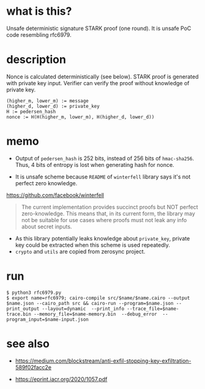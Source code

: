 # what is this?

Unsafe deterministic signature STARK proof (one round). It is unsafe PoC code resembling rfc6979.

# description

Nonce is calculated deterministically (see below). STARK proof is generated with private key input. Verifier can verify the proof without knowledge of private key.

```
(higher_m, lower_m) := message
(higher_d, lower_d) := private_key
H := pedersen_hash
nonce := H(H(higher_m, lower_m), H(higher_d, lower_d))
```

# memo

 - Output of `pedersen_hash` is 252 bits, instead of 256 bits of `hmac-sha256`. Thus, 4 bits of entropy is lost when generating hash for nonce.

 - It is unsafe scheme because `README` of `winterfell` library says it's not perfect zero knowledge.

https://github.com/facebook/winterfell

> The current implementation provides succinct proofs but NOT perfect zero-knowledge. This means that, in its current form, the library may not be suitable for use cases where proofs must not leak any info about secret inputs.

 - As this library potentially leaks knowledge about `private_key`, private key could be extracted when this scheme is used repeatedly.
 - `crypto` and `utils` are copied from zerosync project.


# run

```
$ python3 rfc6979.py
$ export name=rfc6979; cairo-compile src/$name/$name.cairo --output $name.json --cairo_path src && cairo-run --program=$name.json --print_output --layout=dynamic  --print_info --trace_file=$name-trace.bin --memory_file=$name-memory.bin  --debug_error  --program_input=$name-input.json
```

# see also

 - https://medium.com/blockstream/anti-exfil-stopping-key-exfiltration-589f02facc2e

 - https://eprint.iacr.org/2020/1057.pdf
